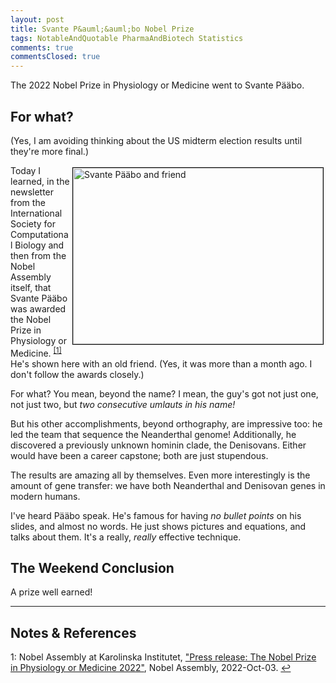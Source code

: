 ```yaml
---
layout: post
title: Svante P&auml;&auml;bo Nobel Prize
tags: NotableAndQuotable PharmaAndBiotech Statistics
comments: true
commentsClosed: true
---
```


The 2022 Nobel Prize in Physiology or Medicine went to Svante P&auml;&auml;bo.  


## For what?  

(Yes, I am avoiding thinking about the US midterm election results until they're more
final.)  

<a href="{{ site.baseurl }}/images/2022-11-09-paabo-nobel-iscb-1.jpg"><img src="{{ site.baseurl }}/images/2022-11-09-paabo-nobel-iscb-1-thumb.jpg" width="400" height="282" alt="Svante P&auml;&auml;bo and friend" title="Svante P&auml;&auml;bo and friend" style="float: right; margin: 3px 3px 3px 3px; border: 1px solid #000000;"></a>

Today I learned, in the newsletter from the International Society for Computational
Biology and then from the Nobel Assembly itself, that Svante P&auml;&auml;bo was awarded
the Nobel Prize in Physiology or Medicine. <sup id="fn1a">[[1]](#fn1)</sup> He's shown
here with an old friend.  (Yes, it was more than a month ago.  I don't follow the awards
closely.)  

For what?  You mean, beyond the name?  I mean, the guy's got not just one, not just two,
but _two consecutive umlauts in his name!_  

But his other accomplishments, beyond orthography, are impressive too: he led the team
that sequence the Neanderthal genome!  Additionally, he discovered a previously unknown
hominin clade, the Denisovans.  Either would have been a career capstone; both are just
stupendous.  

The results are amazing all by themselves.  Even more interestingly is the amount of gene
transfer: we have both Neanderthal and Denisovan genes in modern humans.  

I've heard P&auml;&auml;bo speak.  He's famous for having _no bullet points_ on his
slides, and almost no words.  He just shows pictures and equations, and talks about them.
It's a really, _really_ effective technique.  

## The Weekend Conclusion  

A prize well earned!  

---

## Notes &amp; References  

<!--
<sup id="fn1a">[[1]](#fn1)</sup>

<a id="fn1">1</a>: ***, ["***"](***), *** [↩](#fn1a)  

<a href="{{ site.baseurl }}/images/***">
  <img src="{{ site.baseurl }}/images/***" width="400" height="***" alt="***" title="***" style="float: right; margin: 3px 3px 3px 3px; border: 1px solid #000000;">
</a>

<iframe width="400" height="224" src="***" allow="accelerometer; encrypted-media; gyroscope; picture-in-picture" allowfullscreen style="float: right; margin: 3px 3px 3px 3px; border: 1px solid #000000;"></iframe>
-->

<a id="fn1">1</a>: Nobel Assembly at Karolinska Institutet, ["Press release: The Nobel Prize in Physiology or Medicine 2022"](https://www.nobelprize.org/prizes/medicine/2022/press-release/), Nobel Assembly, 2022-Oct-03. [↩](#fn1a)  
